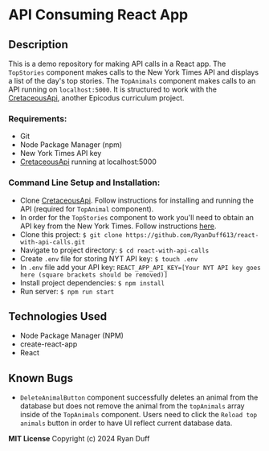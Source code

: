 # API Consuming React App

## Description
This is a demo repository for making API calls in a React app. The `TopStories` component makes calls to the New York Times API and displays a list of the day's top stories. The `TopAnimals` component makes calls to an API running on `localhost:5000`. It is structured to work with the [CretaceousApi](https://github.com/temporaryRyan/API.Solution/tree/main), another Epicodus curriculum project.

###  Requirements:
  * Git
  * Node Package Manager (npm)
  * New York Times API key
  * [CretaceousApi](https://github.com/temporaryRyan/API.Solution/tree/main) running at localhost:5000
  
### Command Line Setup and Installation:
* Clone [CretaceousApi](https://github.com/temporaryRyan/API.Solution/tree/main). Follow instructions for installing and running the API (required for `TopAnimal` component).
* In order for the `TopStories` component to work you'll need to obtain an API key from the New York Times. Follow instructions [here](https://developer.nytimes.com/apis).
* Clone this project:  `$ git clone https://github.com/RyanDuff613/react-with-api-calls.git`
* Navigate to project directory:  `$ cd react-with-api-calls`
* Create `.env` file for storing NYT API key: `$ touch .env`
* In `.env` file add your API key: `REACT_APP_API_KEY=[Your NYT API key goes here (square brackets should be removed)]`
* Install project dependencies: `$ npm install`
* Run server: `$ npm run start`

## Technologies Used
* Node Package Manager (NPM)
* create-react-app
* React 

## Known Bugs
- `DeleteAnimalButton` component successfully deletes an animal from the database but does not remove the animal from the `topAnimals` array inside of the `TopAnimals` component. Users need to click the `Reload top animals` button in order to have UI reflect current database data.

**MIT License**
Copyright (c) 2024 Ryan Duff
